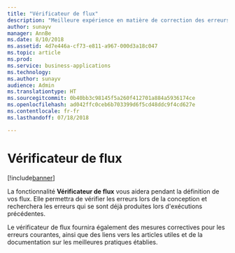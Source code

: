 ```yaml
---
title: "Vérificateur de flux"
description: "Meilleure expérience en matière de correction des erreurs et de validation. Les utilisateurs pourront bénéficier d'une aide contextuelle pour corriger les erreurs et seront guidés pour créer des flux qui n'échouent pas."
author: sunayv
manager: AnnBe
ms.date: 8/10/2018
ms.assetid: 4d7e446a-cf73-e811-a967-000d3a18c047
ms.topic: article
ms.prod: 
ms.service: business-applications
ms.technology: 
ms.author: sunayv
audience: Admin
ms.translationtype: HT
ms.sourcegitcommit: 0b40bb3c98145f5a260f412701a884a5936174ce
ms.openlocfilehash: ad042ffc0ceb6b703399d6f5cd48ddc9f4cd627e
ms.contentlocale: fr-fr
ms.lasthandoff: 07/18/2018

---
```

# <a name="flow-checker"></a>Vérificateur de flux


[!include[banner](../../includes/banner.md)]

La fonctionnalité **Vérificateur de flux** vous aidera pendant la définition de vos flux. Elle permettra de vérifier les erreurs lors de la conception et recherchera les erreurs qui se sont déjà produites lors d'exécutions précédentes. 

Le vérificateur de flux fournira également des mesures correctives pour les erreurs courantes, ainsi que des liens vers les articles utiles et de la documentation sur les meilleures pratiques établies.

